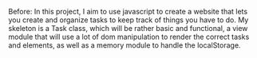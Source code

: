 Before:
In this project, I aim to use javascript to create a website that lets you create and organize tasks to keep track of things you have to do. My skeleton is a Task class, which will be rather basic and functional, a view module that will use a lot of dom manipulation to render the correct tasks and elements, as well as a memory module to handle the localStorage.

